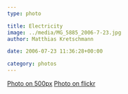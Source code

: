 ```yaml
---
type: photo

title: Electricity
image: ../media/MG_5885_2006-7-23.jpg
author: Matthias Kretschmann

date: 2006-07-23 11:36:28+00:00

category: photos
---
```


[Photo on 500px](http://500px.com/photo/5629510) [Photo on flickr](http://www.flickr.com/photos/krema/6965105709)
